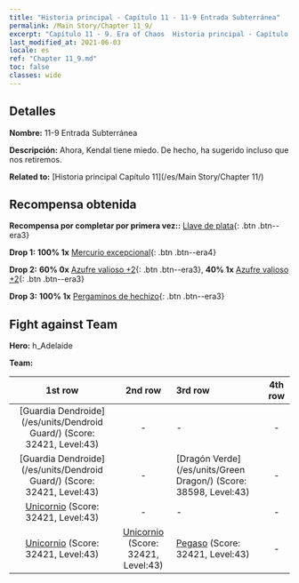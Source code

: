 ```yaml
---
title: "Historia principal - Capítulo 11 - 11-9 Entrada Subterránea"
permalink: /Main Story/Chapter 11_9/
excerpt: "Capítulo 11 - 9. Era of Chaos  Historia principal - Capítulo 11_9. 11-9 Entrada Subterránea"
last_modified_at: 2021-06-03
locale: es
ref: "Chapter 11_9.md"
toc: false
classes: wide
---
```


## Detalles

 **Nombre:** 11-9 Entrada Subterránea

 **Descripción:** Ahora, Kendal tiene miedo. De hecho, ha sugerido incluso que nos retiremos.

 **Related to:** [Historia principal Capítulo 11](/es/Main Story/Chapter 11/)

## Recompensa obtenida

 **Recompensa por completar por primera vez::** [Llave de plata](/ItemsES/con_693/){: .btn .btn--era3}

 **Drop 1:** **100% 1x** [Mercurio excepcional](/ItemsES/mat_35/){: .btn .btn--era4}

 **Drop 2:** **60% 0x** [Azufre valioso +2](/ItemsES/mat_29/){: .btn .btn--era3}, **40% 1x** [Azufre valioso +2](/ItemsES/mat_29/){: .btn .btn--era3}

 **Drop 3:** **100% 1x** [Pergaminos de hechizo](/ItemsES/con_694/){: .btn .btn--era3}


## Fight against Team
 **Hero:** h_Adelaide

 **Team:**


  | 1st row | 2nd row | 3rd row | 4th row |
  |:----:|:----:|:----|:----:|
  | [Guardia Dendroide](/es/units/Dendroid Guard/) (Score: 32421, Level:43)  | - | - | - |
  | [Guardia Dendroide](/es/units/Dendroid Guard/) (Score: 32421, Level:43)  | - | [Dragón Verde](/es/units/Green Dragon/) (Score: 38598, Level:43)  | - |
  | [Unicornio](/es/units/Unicorn/) (Score: 32421, Level:43)  | - | - | - |
  | [Unicornio](/es/units/Unicorn/) (Score: 32421, Level:43)  | [Unicornio](/es/units/Unicorn/) (Score: 32421, Level:43)  | [Pegaso](/es/units/Pegasus/) (Score: 32421, Level:43)  | - |


